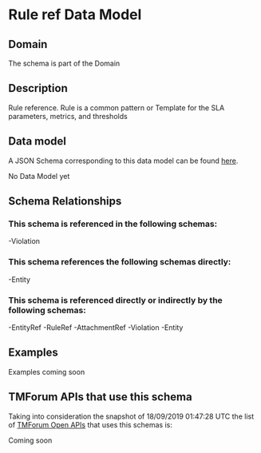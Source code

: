 # Rule ref Data Model

## Domain

The  schema is part of the  Domain

## Description

Rule reference. Rule is a common pattern or Template for the SLA parameters, metrics, and thresholds

## Data model

A JSON Schema corresponding to this data model can be found
[here](https://github.com/tmforum-rand/schemas/blob/master/EngagedParty/RuleRef.schema.json).

No Data Model yet

## Schema Relationships

### This schema is referenced in the following schemas:

-Violation

### This schema references the following schemas directly:

-Entity

### This schema is referenced directly or indirectly by the following schemas:

-EntityRef
-RuleRef
-AttachmentRef
-Violation
-Entity



## Examples

Examples coming soon

## TMForum APIs that use this schema

Taking into consideration the snapshot of 18/09/2019 01:47:28 UTC the list of [TMForum Open APIs](https://www.tmforum.org/open-apis/) that uses this schemas is:

Coming soon